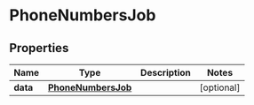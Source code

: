 

# PhoneNumbersJob


## Properties

| Name | Type | Description | Notes |
|------------ | ------------- | ------------- | -------------|
|**data** | [**PhoneNumbersJob**](PhoneNumbersJob.md) |  |  [optional] |



